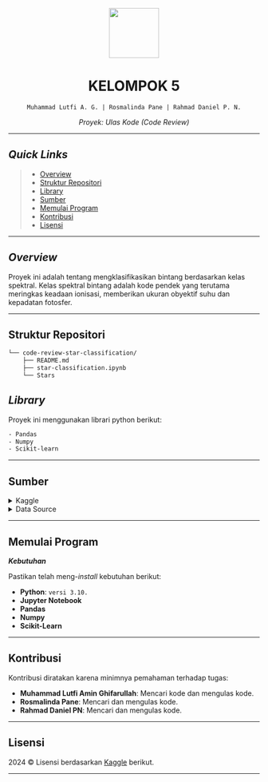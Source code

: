 <p align="center">
  <img src="https://img.icons8.com/external-tal-revivo-regular-tal-revivo/96/external-readme-is-a-easy-to-build-a-developer-hub-that-adapts-to-the-user-logo-regular-tal-revivo.png" width="100" />
</p>
<p align="center">
    <h1 align="center">KELOMPOK 5</h1>
</p>
<p align="center">
    <code>Muhammad Lutfi A. G. | Rosmalinda Pane | Rahmad Daniel P. N.</code>
</p>
<p align="center">
		<em>Proyek: Ulas Kode (Code Review)</em>
</p>
<hr>

## _Quick Links_

> - [ Overview](#overview)
> - [ Struktur Repositori](#struktur-repositori)
> - [ Library](#library)
> - [ Sumber](#sumber)
> - [ Memulai Program](#memulai-program)
> - [ Kontribusi](#kontibusi)
> - [ Lisensi](#Lisensi)

---

## _Overview_

Proyek ini adalah tentang mengklasifikasikan bintang berdasarkan kelas spektral. Kelas spektral bintang adalah kode pendek yang terutama meringkas keadaan ionisasi, memberikan ukuran obyektif suhu dan kepadatan fotosfer.

---

## Struktur Repositori

```sh
└── code-review-star-classification/
    ├── README.md
    ├── star-classification.ipynb
    └── Stars
```

## _Library_

Proyek ini menggunakan librari python berikut:

```sh
- Pandas
- Numpy
- Scikit-learn
```

---

## Sumber

<details closed><summary>Kaggle</summary>

| File                                                                                       | Summary                                           |
| ------------------------------------------------------------------------------------------ | ------------------------------------------------- |
| [Star Classification](https://www.kaggle.com/code/ybifoundation/stars-classification)      | <code>Sumber referensi klasifikasi bintang</code> |
| [Google Colabs](https://colab.research.google.com/drive/13N_4E8Zxl9m54TFTrfmaiTpvgjmLkjR3) | <code>Proyek dalam bentuk google colabs</code>    |

</details>

<details closed><summary>Data Source</summary>

| File                                                                                      |
| ----------------------------------------------------------------------------------------- |
| [Stars.csv]([https://github.com/eli64s/readme-ai-streamlit/blob/master/scripts/clean.sh](https://github.com/ghifarullah19/code-review-star-classification/blob/main/Stars.csv))   |
| [6 class.csv]([https://github.com/eli64s/readme-ai-streamlit/blob/master/scripts/clean.sh](https://github.com/ghifarullah19/code-review-star-classification/blob/main/6%20class.csv)) |

</details>

---

## Memulai Program

**_Kebutuhan_**

Pastikan telah meng-_install_ kebutuhan berikut:

- **Python**: `versi 3.10.`
- **Jupyter Notebook**
- **Pandas**
- **Numpy**
- **Scikit-Learn**

---

## Kontribusi

Kontribusi diratakan karena minimnya pemahaman terhadap tugas:

- **Muhammad Lutfi Amin Ghifarullah**: Mencari kode dan mengulas kode.
- **Rosmalinda Pane**: Mencari dan mengulas kode.
- **Rahmad Daniel PN**: Mencari dan mengulas kode.

---

## Lisensi

2024 © Lisensi berdasarkan [Kaggle](https://www.kaggle.com/code/ybifoundation/stars-classification) berikut.

---
